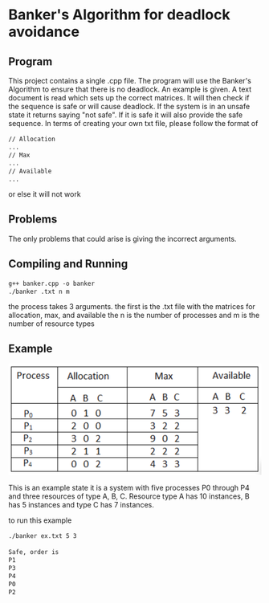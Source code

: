 # Banker's Algorithm for deadlock avoidance

## Program
This project contains a single .cpp file.
The program will use the Banker's Algorithm to ensure that there is no deadlock.
An example is given. A text document is read which sets up the correct matrices.
It will then check if the sequence is safe or will cause deadlock.
If the system is in an unsafe state it returns saying "not safe".
If it is safe it will also provide the safe sequence.
In terms of creating your own txt file, please follow the format of
```
// Allocation
...
// Max
...
// Available
...
```
or else it will not work

## Problems
The only problems that could arise is giving the incorrect arguments.

## Compiling and Running
```
g++ banker.cpp -o banker
./banker .txt n m
```

the process takes 3 arguments.
the first is the .txt file with the matrices for allocation, max, and available
the n is the number of processes 
and m is the number of resource types

## Example

![p.png](p.png)

This is an example state 
it is a system with five processes P0 through P4 and three resources of type A, B, C. Resource type A has 10 instances, B has 5 instances and type C has 7 instances.

to run this example
```
./banker ex.txt 5 3

Safe, order is
P1
P3
P4
P0
P2
```
